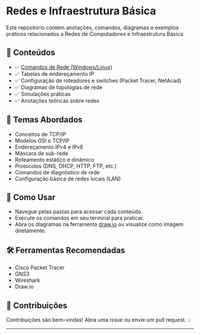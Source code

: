 # Redes e Infraestrutura Básica 

Este repositório contém anotações, comandos, diagramas e exemplos práticos relacionados a Redes de Computadores e Infraestrutura Básica.

## 📑 Conteúdos


- ✅ [Comandos de Rede (Windows/Linux)](https://github.com/mairasms/redes-e-infra-basica/tree/main/comandos)
- ✅ Tabelas de endereçamento IP
- ✅ Configuração de roteadores e switches (Packet Tracer, NetAcad)
- ✅ Diagramas de topologias de rede
- ✅ Simulações práticas
- ✅ Anotações teóricas sobre redes

## 📡 Temas Abordados

- Conceitos de TCP/IP
- Modelos OSI e TCP/IP
- Endereçamento IPv4 e IPv6
- Máscara de sub-rede
- Roteamento estático e dinâmico
- Protocolos (DNS, DHCP, HTTP, FTP, etc.)
- Comandos de diagnóstico de rede
- Configuração básica de redes locais (LAN)

## 🚀 Como Usar

- Navegue pelas pastas para acessar cada conteúdo.
- Execute os comandos em seu terminal para praticar.
- Abra os diagramas na ferramenta [draw.io](https://www.diagrams.net/) ou visualize como imagem diretamente.

## 🛠️ Ferramentas Recomendadas

- Cisco Packet Tracer
- GNS3
- Wireshark
- Draw.io

## 🤝 Contribuições

Contribuições são bem-vindas! Abra uma issue ou envie um pull request. 💡

---